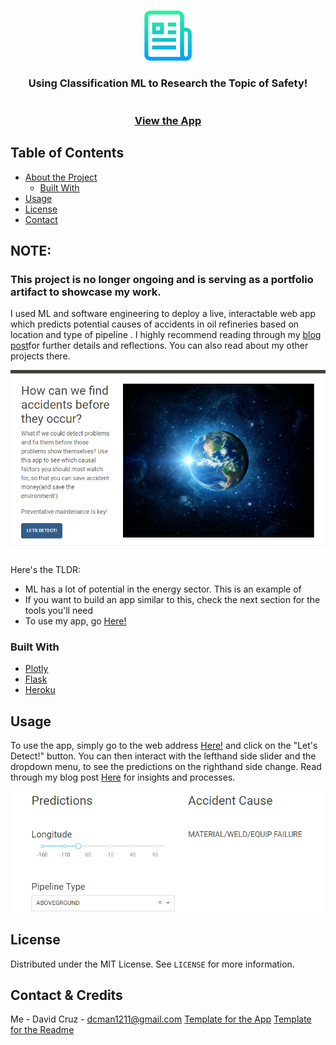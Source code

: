 
<!--
*** To see where I got my template from check this out!
*** https://github.com/rrherr/dash-template
*** https://github.com/othneildrew/Best-README-Template
-->





<!-- PROJECT SHIELDS -->
<!--
*** I'm using markdown "reference style" links for readability.
*** Reference links are enclosed in brackets [ ] instead of parentheses ( ).
*** See the bottom of this document for the declaration of the reference variables
*** for contributors-url, forks-url, etc. This is an optional, concise syntax you may use.
*** https://www.markdownguide.org/basic-syntax/#reference-style-links
-->




<!-- PROJECT LOGO -->
<br />
<p align="center">
  <a href="https://github.com/DAVIDCRUZ0202/Potential-Oil-Spill-Detection">
    <img src="logo.png" alt="Logo" width="80" height="80">
  </a>

  <h3 align="center"The Oil Spill Danger Detector</h3>

  <p align="center">
    Using Classification ML to Research the Topic of Safety!
    <br />
    <br />
    <br />
    <a href="https://oil-spill-danger-detector.herokuapp.com/">View the App</a>
  </p>
</p>



<!-- TABLE OF CONTENTS -->
## Table of Contents

* [About the Project](#about-the-project)
  * [Built With](#built-with)
* [Usage](#usage)
* [License](#license)
* [Contact](#contact)



<!-- ABOUT THE PROJECT -->

## NOTE: 
### This project is no longer ongoing and is serving as a portfolio artifact to showcase my work. 

I used ML and software engineering to deploy a live, interactable web app which predicts potential causes of accidents in oil refineries based on location and type of pipeline . I highly recommend reading through my [blog post](https://davidcruz0202.github.io/2020-05-28-Classification-Project/)for further details and reflections. You can also read about my other projects there. 

![Pic of App](/Oil-Detector/app_page.png)

Here's the TLDR:
* ML has a lot of potential in the energy sector. This is an example of
* If you want to build an app similar to this, check the next section for the tools you'll need
* To use my app, go [Here!](https://oil-spill-danger-detector.herokuapp.com/)


### Built With
* [Plotly](https://dash.plotly.com/)
* [Flask](https://flask.palletsprojects.com/en/1.1.x/)
* [Heroku](www.heroku.com)





<!-- USAGE EXAMPLES -->
## Usage

To use the app, simply go to the web address [Here!](https://oil-spill-danger-detector.herokuapp.com/) and click on the "Let's Detect!" button. You can then interact with the lefthand side slider and the dropdown menu, to see the predictions on the righthand side change. Read through my blog post [Here](https://davidcruz0202.github.io/2020-05-28-Classification-Project/) for insights and processes.

![Interact Page](/Oil-Detector/dropdown_and_slider.png)


<!-- LICENSE -->
## License

Distributed under the MIT License. See `LICENSE` for more information.



<!-- CONTACT -->
## Contact & Credits

Me - David Cruz - dcman1211@gmail.com
[Template for the App](https://github.com/rrherr/dash-template)
[Template for the Readme](https://github.com/othneildrew/Best-README-Template)


<!-- MARKDOWN LINKS & IMAGES -->
<!-- https://www.markdownguide.org/basic-syntax/#reference-style-links -->
[contributors-shield]: https://img.shields.io/github/contributors/othneildrew/Best-README-Template.svg?style=flat-square
[contributors-url]: https://github.com/othneildrew/Best-README-Template/graphs/contributors
[forks-shield]: https://img.shields.io/github/forks/othneildrew/Best-README-Template.svg?style=flat-square
[forks-url]: https://github.com/othneildrew/Best-README-Template/network/members
[stars-shield]: https://img.shields.io/github/stars/othneildrew/Best-README-Template.svg?style=flat-square
[stars-url]: https://github.com/othneildrew/Best-README-Template/stargazers
[issues-shield]: https://img.shields.io/github/issues/othneildrew/Best-README-Template.svg?style=flat-square
[issues-url]: https://github.com/othneildrew/Best-README-Template/issues
[license-shield]: https://img.shields.io/github/license/othneildrew/Best-README-Template.svg?style=flat-square
[license-url]: https://github.com/othneildrew/Best-README-Template/blob/master/LICENSE.txt
[linkedin-shield]: https://img.shields.io/badge/-LinkedIn-black.svg?style=flat-square&logo=linkedin&colorB=555
[linkedin-url]: https://linkedin.com/in/othneildrew
[product-screenshot]: images/screenshot.png
